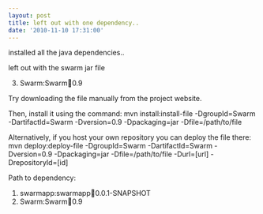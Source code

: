 ```yaml
---
layout: post
title: left out with one dependency..
date: '2010-11-10 17:31:00'
---
```


installed all the java dependencies.. 

left out with the swarm jar file 

3) Swarm:Swarm:jar:0.9 

Try downloading the file manually from the project website. 

Then, install it using the command: 
mvn install:install-file -DgroupId=Swarm -DartifactId=Swarm -Dversion=0.9 -Dpackaging=jar -Dfile=/path/to/file 

Alternatively, if you host your own repository you can deploy the file there: 
mvn deploy:deploy-file -DgroupId=Swarm -DartifactId=Swarm -Dversion=0.9 -Dpackaging=jar -Dfile=/path/to/file -Durl=[url] -DrepositoryId=[id] 

Path to dependency: 
1) swarmapp:swarmapp:jar:0.0.1-SNAPSHOT 
2) Swarm:Swarm:jar:0.9